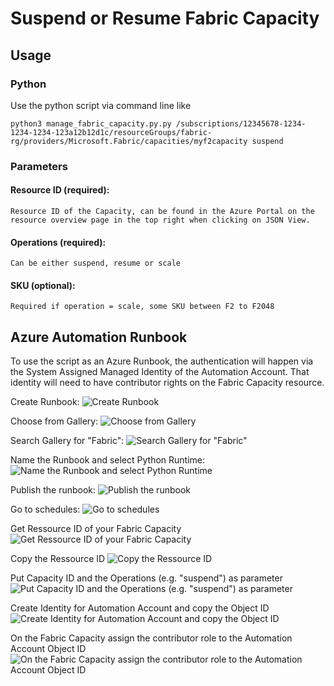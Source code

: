 # Suspend or Resume Fabric Capacity

## Usage
### Python
Use the python script via command line like 
```
python3 manage_fabric_capacity.py.py /subscriptions/12345678-1234-1234-1234-123a12b12d1c/resourceGroups/fabric-rg/providers/Microsoft.Fabric/capacities/myf2capacity suspend
```

### Parameters
#### Resource ID (required):
    Resource ID of the Capacity, can be found in the Azure Portal on the resource overview page in the top right when clicking on JSON View.
#### Operations (required):
    Can be either suspend, resume or scale
#### SKU (optional):
    Required if operation = scale, some SKU between F2 to F2048

## Azure Automation Runbook
To use the script as an Azure Runbook, the authentication will happen via the System Assigned Managed Identity of the Automation Account. That identity will need to have contributor rights on the Fabric Capacity resource.

Create Runbook:
![Create Runbook](media/01_Screenshot_Create_Runbook.png)

Choose from Gallery:
![Choose from Gallery](media/02_Screenshot_Choose_from_Gallery.png)

Search Gallery for "Fabric":
![Search Gallery for "Fabric"](media/03_Screenshot_Search_Gallery_For_Fabric.png)

Name the Runbook and select Python Runtime:
![Name the Runbook and select Python Runtime](media/04_Screenshot_Name_Runbook_and_Select_Runtime_Environment.png)

Publish the runbook:
![Publish the runbook](media/05_Screenshot_Publish_Runbook.png)

Go to schedules:
![Go to schedules](media/06_Screenshot_Go_To_Schedules.png)

Get Ressource ID of your Fabric Capacity
![Get Ressource ID of your Fabric Capacity](media/07_Screenshot_Get_Fabric_Capacity_Ressource_ID.png)

Copy the Ressource ID
![Copy the Ressource ID](media/08_Screenshot_Copy_Fabric_Capacity_Ressource_ID.png)

Put Capacity ID and the Operations (e.g. "suspend") as parameter
![Put Capacity ID and the Operations (e.g. "suspend") as parameter](media/09_Screenshot_Set_Capacity_ID_and_operation_as_parameter.png)

Create Identity for Automation Account and copy the Object ID
![Create Identity for Automation Account and copy the Object ID](media/10_Screenshot_Assign_Identity_And_Copy_Object_ID.png)

On the Fabric Capacity assign the contributor role to the Automation Account Object ID
![On the Fabric Capacity assign the contributor role to the Automation Account Object ID](media/11_Screenshot_Assign_Contributor_Role_To_AutomationAccountIdentity.png)